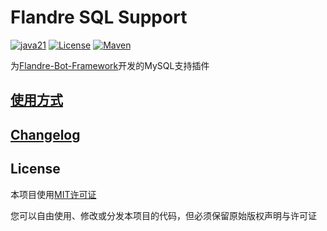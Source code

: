 # Flandre SQL Support
[![java21](https://img.shields.io/badge/Java-21-blue.svg)](https://www.oracle.com/java/technologies/downloads/#java21)
[![License](https://img.shields.io/badge/license-MIT-blue.svg)](https://opensource.org/licenses/MIT)
[![Maven](https://img.shields.io/badge/Maven-Central-blue.svg)](https://central.sonatype.com/artifact/io.github.lemonjuice95/flandre-bot-framework)

为[Flandre-Bot-Framework](https://github.com/LemonJuice95/flandre-bot-framework)开发的MySQL支持插件


## [使用方式](doc/usage.md)

## [Changelog](CHANGELOG.md)

## License

本项目使用[MIT许可证](LICENSE)

您可以自由使用、修改或分发本项目的代码，但必须保留原始版权声明与许可证